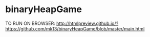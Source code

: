 binaryHeapGame
==============

TO RUN ON BROWSER: 
http://htmlpreview.github.io/?https://github.com/mk13/binaryHeapGame/blob/master/main.html 
